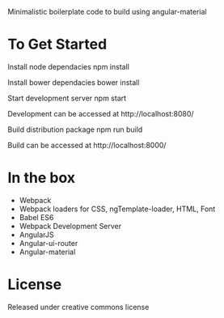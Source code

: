 Minimalistic boilerplate code to build using angular-material

To Get Started
===============

Install node dependacies npm install

Install bower dependacies bower install

Start development server npm start

Development can be accessed at http://localhost:8080/

Build distribution package npm run build

Build can be accessed at http://localhost:8000/

In the box
===========
* Webpack
* Webpack loaders for CSS, ngTemplate-loader, HTML, Font
* Babel ES6
* Webpack Development Server
* AngularJS
* Angular-ui-router
* Angular-material

License
========
Released under creative commons license
